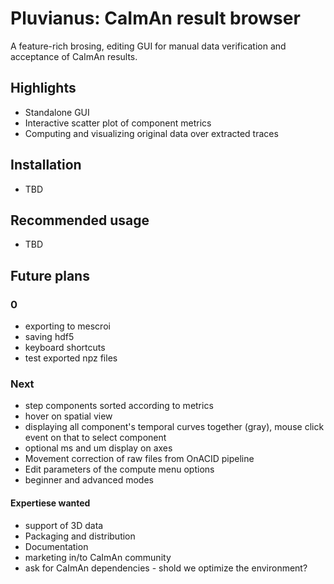 # Pluvianus: CaImAn result browser
A feature-rich brosing, editing GUI for manual data verification and acceptance of CaImAn results.

## Highlights
* Standalone GUI
* Interactive scatter plot of component metrics
* Computing and visualizing original data over extracted traces

## Installation
* TBD

## Recommended usage
* TBD

## Future plans
### 0
* exporting to mescroi
* saving hdf5
* keyboard shortcuts
* test exported npz files

### Next
* step components sorted according to metrics
* hover on spatial view
* displaying all component's temporal curves together (gray), mouse click event on that to select component
* optional ms and um display on axes
* Movement correction of raw files from OnACID pipeline
* Edit parameters of the compute menu options
* beginner and advanced modes

#### Expertiese wanted
* support of 3D data
* Packaging and distribution
* Documentation
* marketing in/to CaImAn community
* ask for CaImAn dependencies - shold we optimize the environment?
